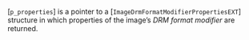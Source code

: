 [`p_properties`] is a pointer to a
[`ImageDrmFormatModifierPropertiesEXT`] structure in which
properties of the image’s *DRM format modifier* are returned.